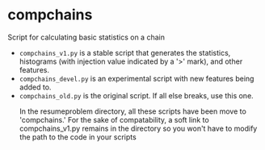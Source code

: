 # compchains
Script for calculating basic statistics on a chain

<ul>
    <li><code>compchains_v1.py</code> is a stable script that generates the statistics, histograms (with injection value indicated by a '>' mark), and other features.</li>
    <li><code>compchains_devel.py</code> is an experimental script with new features being added to. </li>
    <li><code>compchains_old.py</code> is the original script. If all else breaks, use this one. </li>

<p>In the resumeproblem directory, all these scripts have been move to 'compchains.' For the sake of compatability, a soft link to compchains_v1.py remains in the directory so you won't have to modify the path to the code in your scripts </p>
